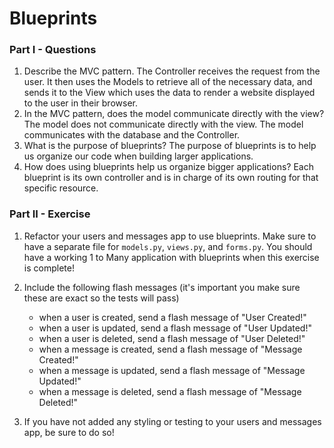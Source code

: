 # Blueprints 

### Part I - Questions

1. Describe the MVC pattern.
The Controller receives the request from the user. It then uses the Models to retrieve all of the necessary data, and 
sends it to the View which uses the data to render a website displayed to the user in their browser.
2. In the MVC pattern, does the model communicate directly with the view?
The model does not communicate directly with the view. The model communicates with the database and the Controller.
2. What is the purpose of blueprints?
The purpose of blueprints is to help us organize our code when building larger applications. 
3. How does using blueprints help us organize bigger applications?
Each blueprint is its own controller and is in charge of its own routing for that specific resource. 

### Part II - Exercise

1. Refactor your users and messages app to use blueprints.  Make sure to have a separate file for `models.py`, `views.py`, and `forms.py`. You should have a working 1 to Many application with blueprints when this exercise is complete!

2. Include the following flash messages (it's important you make sure these are exact so the tests will pass)
    - when a user is created, send a flash message of "User Created!"
    - when a user is updated, send a flash message of "User Updated!"
    - when a user is deleted, send a flash message of "User Deleted!"
    - when a message is created, send a flash message of "Message Created!"
    - when a message is updated, send a flash message of "Message Updated!"
    - when a message is deleted, send a flash message of "Message Deleted!"

3. If you have not added any styling or testing to your users and messages app, be sure to do so!
